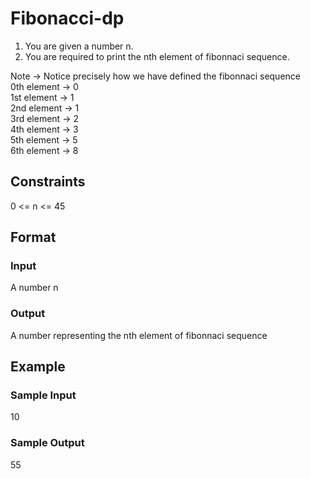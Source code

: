 # Fibonacci-dp

1. You are given a number n.
2. You are required to print the nth element of fibonnaci sequence.

Note -> Notice precisely how we have defined the fibonnaci sequence     
0th element -> 0    
1st element -> 1    
2nd element -> 1    
3rd element -> 2    
4th element -> 3    
5th element -> 5    
6th element -> 8

## Constraints
0 <= n <= 45

## Format
### Input
A number n

### Output
A number representing the nth element of fibonnaci sequence

## Example
### Sample Input
10

### Sample Output
55